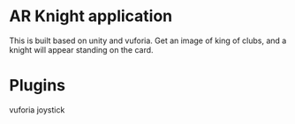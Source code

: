 # AR Knight application
This is built based on unity and vuforia. Get an image of king of clubs, and a knight will appear standing on the card.

# Plugins
vuforia
joystick
